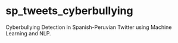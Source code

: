 # sp_tweets_cyberbullying

Cyberbullying Detection in Spanish-Peruvian Twitter using Machine Learning and NLP.
